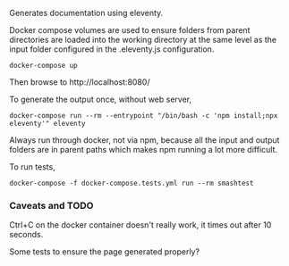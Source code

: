 Generates documentation using eleventy.

Docker compose volumes are used to ensure folders from parent directories are loaded into the working directory at the same level as the input folder configured in the .eleventy.js configuration.

```
docker-compose up
```

Then browse to http://localhost:8080/


To generate the output once, without web server, 

```
docker-compose run --rm --entrypoint "/bin/bash -c 'npm install;npx eleventy'" eleventy
```

Always run through docker, not via npm, because all the input and output folders are in parent paths which makes npm running a lot more difficult. 

To run tests, 

```
docker-compose -f docker-compose.tests.yml run --rm smashtest
```


### Caveats and TODO

Ctrl+C on the docker container doesn't really work, it times out after 10 seconds. 

Some tests to ensure the page generated properly?






